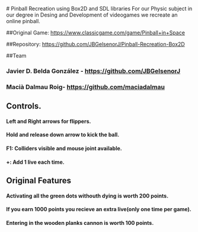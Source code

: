﻿﻿# Pinball Recreation using Box2D and SDL libraries For our Physic subject in our degree in Desing and Development of videogames we recreate an online pinball.##Original Game: https://www.classicgame.com/game/Pinball+in+Space##Repository: https://github.com/JBGelsenorJ/Pinball-Recreation-Box2D##Team### Javier D. Belda González - https://github.com/JBGelsenorJ### Macià Dalmau Roig- https://github.com/maciadalmau## Controls.#### Left and Right arrows for flippers.#### Hold and release down arrow to kick the ball.#### F1: Colliders visible and mouse joint available.#### +: Add 1 live each time.## Original Features#### Activating all the green dots withouth dying is worth 200 points.#### If you earn 1000 points you recieve an extra live(only one time per game).#### Entering in the wooden planks cannon is worth 100 points.